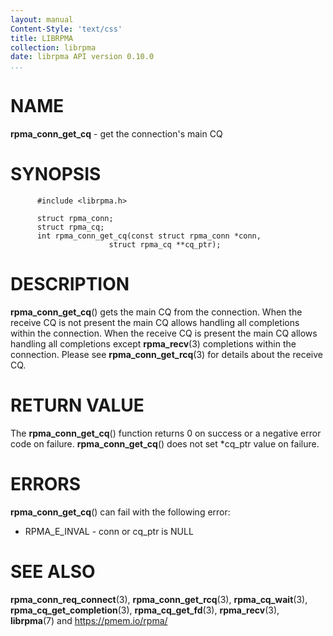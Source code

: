 ```yaml
---
layout: manual
Content-Style: 'text/css'
title: LIBRPMA
collection: librpma
date: librpma API version 0.10.0
...
```


[comment]: <> (SPDX-License-Identifier: BSD-3-Clause)
[comment]: <> (Copyright 2020-2022, Intel Corporation)

NAME
====

**rpma\_conn\_get\_cq** - get the connection\'s main CQ

SYNOPSIS
========

          #include <librpma.h>

          struct rpma_conn;
          struct rpma_cq;
          int rpma_conn_get_cq(const struct rpma_conn *conn,
                          struct rpma_cq **cq_ptr);

DESCRIPTION
===========

**rpma\_conn\_get\_cq**() gets the main CQ from the connection. When the
receive CQ is not present the main CQ allows handling all completions
within the connection. When the receive CQ is present the main CQ allows
handling all completions except **rpma\_recv**(3) completions within the
connection. Please see **rpma\_conn\_get\_rcq**(3) for details about the
receive CQ.

RETURN VALUE
============

The **rpma\_conn\_get\_cq**() function returns 0 on success or a
negative error code on failure. **rpma\_conn\_get\_cq**() does not set
\*cq\_ptr value on failure.

ERRORS
======

**rpma\_conn\_get\_cq**() can fail with the following error:

-   RPMA\_E\_INVAL - conn or cq\_ptr is NULL

SEE ALSO
========

**rpma\_conn\_req\_connect**(3), **rpma\_conn\_get\_rcq**(3),
**rpma\_cq\_wait**(3), **rpma\_cq\_get\_completion**(3),
**rpma\_cq\_get\_fd**(3), **rpma\_recv**(3), **librpma**(7) and
https://pmem.io/rpma/
